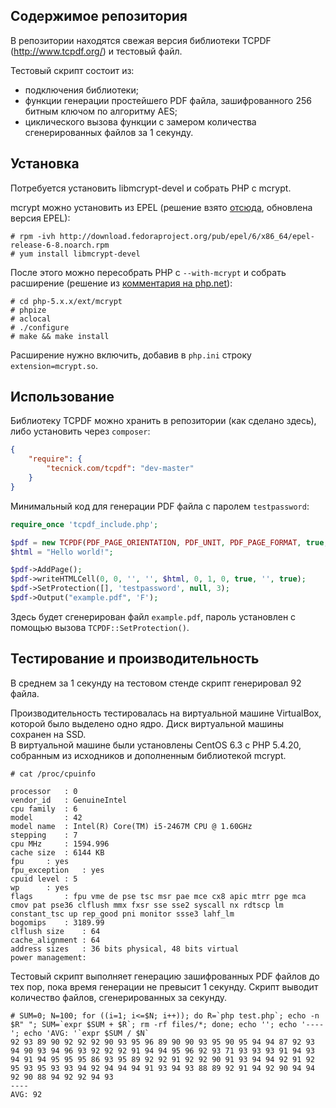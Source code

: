 ## Содержимое репозитория

В репозитории находятся свежая версия библиотеки TCPDF (http://www.tcpdf.org/) и тестовый файл.

Тестовый скрипт состоит из:

* подключения библиотеки;
* функции генерации простейшего PDF файла, зашифрованного 256 битным ключом по алгоритму AES;
* циклического вызова функции с замером количества сгенерированных файлов за 1 секунду.

## Установка

Потребуется установить libmcrypt-devel и собрать PHP с mcrypt.

mcrypt можно установить из EPEL (решение взято [отсюда](http://www.omniweb.com/wordpress/?p=640), обновлена версия EPEL):

```Shell
# rpm -ivh http://download.fedoraproject.org/pub/epel/6/x86_64/epel-release-6-8.noarch.rpm
# yum install libmcrypt-devel
```

После этого можно пересобрать PHP с `--with-mcrypt` и собрать расширение (решение из [комментария на php.net](http://php.net/manual/en/mcrypt.installation.php)):

```Shell
# cd php-5.x.x/ext/mcrypt
# phpize
# aclocal
# ./configure
# make && make install
```

Расширение нужно включить, добавив в `php.ini` строку `extension=mcrypt.so`.

## Использование

Библиотеку TCPDF можно хранить в репозитории (как сделано здесь), либо установить через `composer`:

```JSON
{
    "require": {
        "tecnick.com/tcpdf": "dev-master"
    }
}
```

Минимальный код для генерации PDF файла с паролем `testpassword`:

```PHP
require_once 'tcpdf_include.php';

$pdf = new TCPDF(PDF_PAGE_ORIENTATION, PDF_UNIT, PDF_PAGE_FORMAT, true, 'UTF-8', false);
$html = "Hello world!";

$pdf->AddPage();
$pdf->writeHTMLCell(0, 0, '', '', $html, 0, 1, 0, true, '', true);
$pdf->SetProtection([], 'testpassword', null, 3);
$pdf->Output("example.pdf", 'F');    
```

Здесь будет сгенерирован файл `example.pdf`, пароль установлен с помощью вызова `TCPDF::SetProtection()`.

## Тестирование и производительность

В среднем за 1 секунду на тестовом стенде скрипт генерировал 92 файла.

Производительность тестировалась на виртуальной машине VirtualBox, которой было выделено одно ядро. Диск виртуальной машины сохранен на SSD.  
В виртуальной машине были установлены CentOS 6.3 с PHP 5.4.20, собранным из исходников и дополненным библиотекой mcrypt.

```Shell
# cat /proc/cpuinfo

processor	: 0
vendor_id	: GenuineIntel
cpu family	: 6
model		: 42
model name	: Intel(R) Core(TM) i5-2467M CPU @ 1.60GHz
stepping	: 7
cpu MHz		: 1594.996
cache size	: 6144 KB
fpu		: yes
fpu_exception	: yes
cpuid level	: 5
wp		: yes
flags		: fpu vme de pse tsc msr pae mce cx8 apic mtrr pge mca cmov pat pse36 clflush mmx fxsr sse sse2 syscall nx rdtscp lm constant_tsc up rep_good pni monitor ssse3 lahf_lm
bogomips	: 3189.99
clflush size	: 64
cache_alignment	: 64
address sizes	: 36 bits physical, 48 bits virtual
power management:
```

Тестовый скрипт выполняет генерацию зашифрованных PDF файлов до тех пор, пока время генерации не превысит 1 секунду. Скрипт выводит количество файлов, сгенерированных за секунду.

```Shell
# SUM=0; N=100; for ((i=1; i<=$N; i++)); do R=`php test.php`; echo -n $R" "; SUM=`expr $SUM + $R`; rm -rf files/*; done; echo ''; echo '----'; echo 'AVG: '`expr $SUM / $N`
92 93 89 90 92 92 92 90 93 95 96 89 90 90 93 95 90 95 94 94 87 92 93 94 90 93 94 96 93 92 92 92 91 94 94 95 96 92 93 71 93 93 93 91 94 93 94 91 94 95 95 95 86 93 95 89 92 92 91 92 92 90 91 93 94 94 92 91 92 95 93 95 93 93 94 92 94 94 94 91 93 94 93 88 89 92 91 94 92 90 94 94 92 90 88 94 92 92 94 93
----
AVG: 92
```
